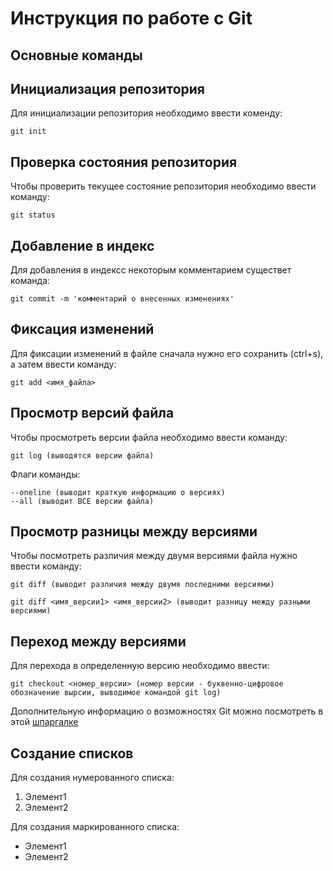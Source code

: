 # **Инструкция по работе с Git**

## Основные команды

## Инициализация репозитория

Для инициализации репозитория необходимо ввести коменду:

    git init

## Проверка состояния репозитория

Чтобы проверить текущее состояние репозитория необходимо ввести команду:

    git status

## Добавление в индекс

Для добавления в индексс некоторым комментарием существет команда:

    git commit -m 'комментарий о внесенных изменениях'

## Фиксация изменений

Для фиксации изменений в файле сначала нужно его сохранить (ctrl+s), а затем ввести команду:

    git add <имя_файла>

## Просмотр версий файла

Чтобы просмотреть версии файла необходимо ввести команду:

    git log (выводятся версии файла)

Флаги команды:

    --oneline (выводит краткую информацию о версиях)
    --all (выводит ВСЕ версии файла)

## Просмотр разницы между версиями

Чтобы посмотреть различия между двумя версиями файла нужно ввести команду:

    git diff (выводит различия между двумя последними версиями)

    git diff <имя_версии1> <имя_версии2> (выводит разницу между разными версиями)

## Переход между версиями

Для перехода в определенную версию необходимо ввести:

    git checkout <номер_версии> (номер версии - буквенно-цифровое обозначение вырсии, выводимое командой git log)

Дополнительную информацию о возможностях Git можно посмотреть в этой [шпаргалке](https://habitica.fandom.com/ru/wiki/Шпаргалка_по_Markdown)

## Создание списков

Для создания нумерованного списка:
1. Элемент1
2. Элемент2

Для создания маркированного списка:
* Элемент1
* Элемент2
